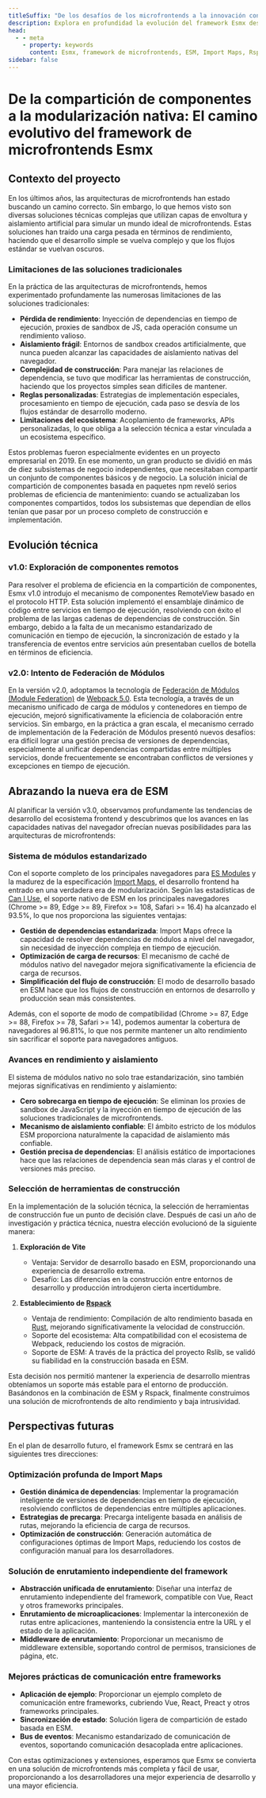 ```yaml
---
titleSuffix: "De los desafíos de los microfrontends a la innovación con ESM: El camino evolutivo del framework Esmx"
description: Explora en profundidad la evolución del framework Esmx desde los desafíos de las arquitecturas tradicionales de microfrontends hasta los avances innovadores basados en ESM, compartiendo experiencias prácticas en optimización de rendimiento, gestión de dependencias y selección de herramientas de construcción.
head:
  - - meta
    - property: keywords
      content: Esmx, framework de microfrontends, ESM, Import Maps, Rspack, Federación de Módulos, gestión de dependencias, optimización de rendimiento, evolución técnica, renderizado en el servidor
sidebar: false
---
```


# De la compartición de componentes a la modularización nativa: El camino evolutivo del framework de microfrontends Esmx

## Contexto del proyecto

En los últimos años, las arquitecturas de microfrontends han estado buscando un camino correcto. Sin embargo, lo que hemos visto son diversas soluciones técnicas complejas que utilizan capas de envoltura y aislamiento artificial para simular un mundo ideal de microfrontends. Estas soluciones han traído una carga pesada en términos de rendimiento, haciendo que el desarrollo simple se vuelva complejo y que los flujos estándar se vuelvan oscuros.

### Limitaciones de las soluciones tradicionales

En la práctica de las arquitecturas de microfrontends, hemos experimentado profundamente las numerosas limitaciones de las soluciones tradicionales:

- **Pérdida de rendimiento**: Inyección de dependencias en tiempo de ejecución, proxies de sandbox de JS, cada operación consume un rendimiento valioso.
- **Aislamiento frágil**: Entornos de sandbox creados artificialmente, que nunca pueden alcanzar las capacidades de aislamiento nativas del navegador.
- **Complejidad de construcción**: Para manejar las relaciones de dependencia, se tuvo que modificar las herramientas de construcción, haciendo que los proyectos simples sean difíciles de mantener.
- **Reglas personalizadas**: Estrategias de implementación especiales, procesamiento en tiempo de ejecución, cada paso se desvía de los flujos estándar de desarrollo moderno.
- **Limitaciones del ecosistema**: Acoplamiento de frameworks, APIs personalizadas, lo que obliga a la selección técnica a estar vinculada a un ecosistema específico.

Estos problemas fueron especialmente evidentes en un proyecto empresarial en 2019. En ese momento, un gran producto se dividió en más de diez subsistemas de negocio independientes, que necesitaban compartir un conjunto de componentes básicos y de negocio. La solución inicial de compartición de componentes basada en paquetes npm reveló serios problemas de eficiencia de mantenimiento: cuando se actualizaban los componentes compartidos, todos los subsistemas que dependían de ellos tenían que pasar por un proceso completo de construcción e implementación.

## Evolución técnica

### v1.0: Exploración de componentes remotos

Para resolver el problema de eficiencia en la compartición de componentes, Esmx v1.0 introdujo el mecanismo de componentes RemoteView basado en el protocolo HTTP. Esta solución implementó el ensamblaje dinámico de código entre servicios en tiempo de ejecución, resolviendo con éxito el problema de las largas cadenas de dependencias de construcción. Sin embargo, debido a la falta de un mecanismo estandarizado de comunicación en tiempo de ejecución, la sincronización de estado y la transferencia de eventos entre servicios aún presentaban cuellos de botella en términos de eficiencia.

### v2.0: Intento de Federación de Módulos

En la versión v2.0, adoptamos la tecnología de [Federación de Módulos (Module Federation)](https://webpack.js.org/concepts/module-federation/) de [Webpack 5.0](https://webpack.js.org/). Esta tecnología, a través de un mecanismo unificado de carga de módulos y contenedores en tiempo de ejecución, mejoró significativamente la eficiencia de colaboración entre servicios. Sin embargo, en la práctica a gran escala, el mecanismo cerrado de implementación de la Federación de Módulos presentó nuevos desafíos: era difícil lograr una gestión precisa de versiones de dependencias, especialmente al unificar dependencias compartidas entre múltiples servicios, donde frecuentemente se encontraban conflictos de versiones y excepciones en tiempo de ejecución.

## Abrazando la nueva era de ESM

Al planificar la versión v3.0, observamos profundamente las tendencias de desarrollo del ecosistema frontend y descubrimos que los avances en las capacidades nativas del navegador ofrecían nuevas posibilidades para las arquitecturas de microfrontends:

### Sistema de módulos estandarizado

Con el soporte completo de los principales navegadores para [ES Modules](https://developer.mozilla.org/en-US/docs/Web/JavaScript/Guide/Modules) y la madurez de la especificación [Import Maps](https://github.com/WICG/import-maps), el desarrollo frontend ha entrado en una verdadera era de modularización. Según las estadísticas de [Can I Use](https://caniuse.com/?search=importmap), el soporte nativo de ESM en los principales navegadores (Chrome >= 89, Edge >= 89, Firefox >= 108, Safari >= 16.4) ha alcanzado el 93.5%, lo que nos proporciona las siguientes ventajas:

- **Gestión de dependencias estandarizada**: Import Maps ofrece la capacidad de resolver dependencias de módulos a nivel del navegador, sin necesidad de inyección compleja en tiempo de ejecución.
- **Optimización de carga de recursos**: El mecanismo de caché de módulos nativo del navegador mejora significativamente la eficiencia de carga de recursos.
- **Simplificación del flujo de construcción**: El modo de desarrollo basado en ESM hace que los flujos de construcción en entornos de desarrollo y producción sean más consistentes.

Además, con el soporte de modo de compatibilidad (Chrome >= 87, Edge >= 88, Firefox >= 78, Safari >= 14), podemos aumentar la cobertura de navegadores al 96.81%, lo que nos permite mantener un alto rendimiento sin sacrificar el soporte para navegadores antiguos.

### Avances en rendimiento y aislamiento

El sistema de módulos nativo no solo trae estandarización, sino también mejoras significativas en rendimiento y aislamiento:

- **Cero sobrecarga en tiempo de ejecución**: Se eliminan los proxies de sandbox de JavaScript y la inyección en tiempo de ejecución de las soluciones tradicionales de microfrontends.
- **Mecanismo de aislamiento confiable**: El ámbito estricto de los módulos ESM proporciona naturalmente la capacidad de aislamiento más confiable.
- **Gestión precisa de dependencias**: El análisis estático de importaciones hace que las relaciones de dependencia sean más claras y el control de versiones más preciso.

### Selección de herramientas de construcción

En la implementación de la solución técnica, la selección de herramientas de construcción fue un punto de decisión clave. Después de casi un año de investigación y práctica técnica, nuestra elección evolucionó de la siguiente manera:

1. **Exploración de Vite**
   - Ventaja: Servidor de desarrollo basado en ESM, proporcionando una experiencia de desarrollo extrema.
   - Desafío: Las diferencias en la construcción entre entornos de desarrollo y producción introdujeron cierta incertidumbre.

2. **Establecimiento de [Rspack](https://www.rspack.dev/)**
   - Ventaja de rendimiento: Compilación de alto rendimiento basada en [Rust](https://www.rust-lang.org/), mejorando significativamente la velocidad de construcción.
   - Soporte del ecosistema: Alta compatibilidad con el ecosistema de Webpack, reduciendo los costos de migración.
   - Soporte de ESM: A través de la práctica del proyecto Rslib, se validó su fiabilidad en la construcción basada en ESM.

Esta decisión nos permitió mantener la experiencia de desarrollo mientras obteníamos un soporte más estable para el entorno de producción. Basándonos en la combinación de ESM y Rspack, finalmente construimos una solución de microfrontends de alto rendimiento y baja intrusividad.

## Perspectivas futuras

En el plan de desarrollo futuro, el framework Esmx se centrará en las siguientes tres direcciones:

### Optimización profunda de Import Maps

- **Gestión dinámica de dependencias**: Implementar la programación inteligente de versiones de dependencias en tiempo de ejecución, resolviendo conflictos de dependencias entre múltiples aplicaciones.
- **Estrategias de precarga**: Precarga inteligente basada en análisis de rutas, mejorando la eficiencia de carga de recursos.
- **Optimización de construcción**: Generación automática de configuraciones óptimas de Import Maps, reduciendo los costos de configuración manual para los desarrolladores.

### Solución de enrutamiento independiente del framework

- **Abstracción unificada de enrutamiento**: Diseñar una interfaz de enrutamiento independiente del framework, compatible con Vue, React y otros frameworks principales.
- **Enrutamiento de microaplicaciones**: Implementar la interconexión de rutas entre aplicaciones, manteniendo la consistencia entre la URL y el estado de la aplicación.
- **Middleware de enrutamiento**: Proporcionar un mecanismo de middleware extensible, soportando control de permisos, transiciones de página, etc.

### Mejores prácticas de comunicación entre frameworks

- **Aplicación de ejemplo**: Proporcionar un ejemplo completo de comunicación entre frameworks, cubriendo Vue, React, Preact y otros frameworks principales.
- **Sincronización de estado**: Solución ligera de compartición de estado basada en ESM.
- **Bus de eventos**: Mecanismo estandarizado de comunicación de eventos, soportando comunicación desacoplada entre aplicaciones.

Con estas optimizaciones y extensiones, esperamos que Esmx se convierta en una solución de microfrontends más completa y fácil de usar, proporcionando a los desarrolladores una mejor experiencia de desarrollo y una mayor eficiencia.